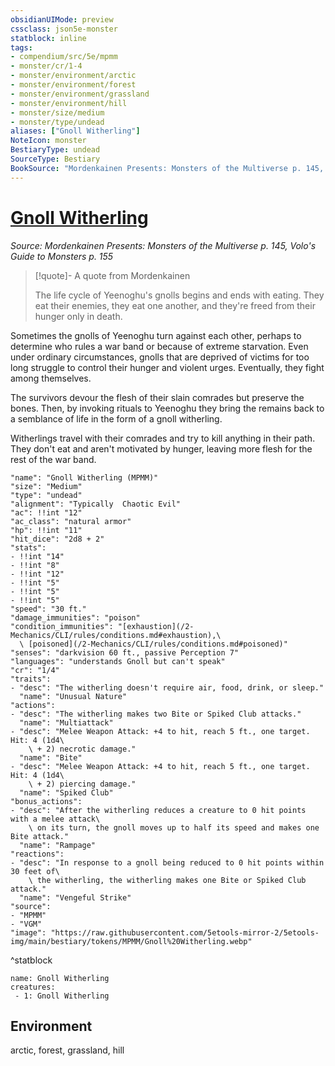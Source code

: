 ```yaml
---
obsidianUIMode: preview
cssclass: json5e-monster
statblock: inline
tags:
- compendium/src/5e/mpmm
- monster/cr/1-4
- monster/environment/arctic
- monster/environment/forest
- monster/environment/grassland
- monster/environment/hill
- monster/size/medium
- monster/type/undead
aliases: ["Gnoll Witherling"]
NoteIcon: monster
BestiaryType: undead
SourceType: Bestiary
BookSource: "Mordenkainen Presents: Monsters of the Multiverse p. 145, Volo's Guide to Monsters p. 155"
---
```

# [Gnoll Witherling](2-Mechanics/CLI/bestiary/undead/gnoll-witherling-mpmm.md)
*Source: Mordenkainen Presents: Monsters of the Multiverse p. 145, Volo's Guide to Monsters p. 155*  

> [!quote]- A quote from Mordenkainen  
> 
> The life cycle of Yeenoghu's gnolls begins and ends with eating. They eat their enemies, they eat one another, and they're freed from their hunger only in death.

Sometimes the gnolls of Yeenoghu turn against each other, perhaps to determine who rules a war band or because of extreme starvation. Even under ordinary circumstances, gnolls that are deprived of victims for too long struggle to control their hunger and violent urges. Eventually, they fight among themselves.

The survivors devour the flesh of their slain comrades but preserve the bones. Then, by invoking rituals to Yeenoghu they bring the remains back to a semblance of life in the form of a gnoll witherling.

Witherlings travel with their comrades and try to kill anything in their path. They don't eat and aren't motivated by hunger, leaving more flesh for the rest of the war band.

```statblock
"name": "Gnoll Witherling (MPMM)"
"size": "Medium"
"type": "undead"
"alignment": "Typically  Chaotic Evil"
"ac": !!int "12"
"ac_class": "natural armor"
"hp": !!int "11"
"hit_dice": "2d8 + 2"
"stats":
- !!int "14"
- !!int "8"
- !!int "12"
- !!int "5"
- !!int "5"
- !!int "5"
"speed": "30 ft."
"damage_immunities": "poison"
"condition_immunities": "[exhaustion](/2-Mechanics/CLI/rules/conditions.md#exhaustion),\
  \ [poisoned](/2-Mechanics/CLI/rules/conditions.md#poisoned)"
"senses": "darkvision 60 ft., passive Perception 7"
"languages": "understands Gnoll but can't speak"
"cr": "1/4"
"traits":
- "desc": "The witherling doesn't require air, food, drink, or sleep."
  "name": "Unusual Nature"
"actions":
- "desc": "The witherling makes two Bite or Spiked Club attacks."
  "name": "Multiattack"
- "desc": "Melee Weapon Attack: +4 to hit, reach 5 ft., one target. Hit: 4 (1d4\
    \ + 2) necrotic damage."
  "name": "Bite"
- "desc": "Melee Weapon Attack: +4 to hit, reach 5 ft., one target. Hit: 4 (1d4\
    \ + 2) piercing damage."
  "name": "Spiked Club"
"bonus_actions":
- "desc": "After the witherling reduces a creature to 0 hit points with a melee attack\
    \ on its turn, the gnoll moves up to half its speed and makes one Bite attack."
  "name": "Rampage"
"reactions":
- "desc": "In response to a gnoll being reduced to 0 hit points within 30 feet of\
    \ the witherling, the witherling makes one Bite or Spiked Club attack."
  "name": "Vengeful Strike"
"source":
- "MPMM"
- "VGM"
"image": "https://raw.githubusercontent.com/5etools-mirror-2/5etools-img/main/bestiary/tokens/MPMM/Gnoll%20Witherling.webp"
```
^statblock

```encounter-table
name: Gnoll Witherling
creatures:
 - 1: Gnoll Witherling
```

## Environment

arctic, forest, grassland, hill
